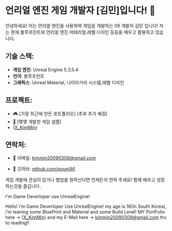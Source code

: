 # 언리얼 엔진 게임 개발자 [김민]입니다! 👾

안녕하세요! 저는 언리얼 엔진을 사용하여 게임을 개발하는 09 개발자 김민 입니다! 저는 현재 블루프린트와 언리얼 엔진 머테리얼,레벨 디자인 등등을 배우고 활용하고 있습니다.

## 기술 스택:
- **게임 엔진**: Unreal Engine 5.3,5.4
- **언어**: 블루프린트
- **그래픽스**: Unreal Material, 나이아가라 시스템,레벨 디자인

## 프로젝트:
- 🎮 [가장 최근에 만든 포트폴리오]
(추후 추가 예정)
- 🌌 [몇몇 개발한 게임 샘플]
- ([X_KimMin](https://x.com/kimmin090309?t=fDA67fN4Biji32VMigh9Hw&s=09))

## 연락처:
- 📧 이메일: kimmin20090309@gmail.com
  
- 🔗 깃허브: [github.com/pounl46](https://github.com/pounl46)

게임 개발에 관심이 있거나 협업을 원하신다면 언제든지 연락 주세요! 함께 배우고 성장하는것을 즐깁니다.

I'm Game Deverloper use UnrealEngine!

Hello! i'm Game Deverloper Use UnrealEngine! my age is 16(In South Korea), i'm leaning some BluePrint and Material and some Build Level!
MY PortFolio here -> ([X_KimMin](https://x.com/kimmin090309?t=fDA67fN4Biji32VMigh9Hw&s=09)) and my E-Mail here -> kimmin20090309@gmail.com
thx to reading!!
